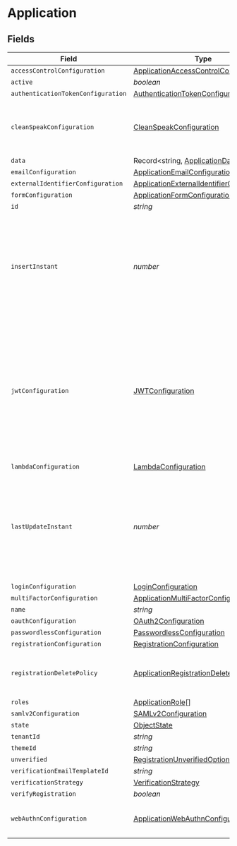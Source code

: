 # Application


## Fields

| Field                                                                                                                                                                       | Type                                                                                                                                                                        | Required                                                                                                                                                                    | Description                                                                                                                                                                 | Example                                                                                                                                                                     |
| --------------------------------------------------------------------------------------------------------------------------------------------------------------------------- | --------------------------------------------------------------------------------------------------------------------------------------------------------------------------- | --------------------------------------------------------------------------------------------------------------------------------------------------------------------------- | --------------------------------------------------------------------------------------------------------------------------------------------------------------------------- | --------------------------------------------------------------------------------------------------------------------------------------------------------------------------- |
| `accessControlConfiguration`                                                                                                                                                | [ApplicationAccessControlConfiguration](../../models/shared/applicationaccesscontrolconfiguration.md)                                                                       | :heavy_minus_sign:                                                                                                                                                          | N/A                                                                                                                                                                         |                                                                                                                                                                             |
| `active`                                                                                                                                                                    | *boolean*                                                                                                                                                                   | :heavy_minus_sign:                                                                                                                                                          | N/A                                                                                                                                                                         |                                                                                                                                                                             |
| `authenticationTokenConfiguration`                                                                                                                                          | [AuthenticationTokenConfiguration](../../models/shared/authenticationtokenconfiguration.md)                                                                                 | :heavy_minus_sign:                                                                                                                                                          | N/A                                                                                                                                                                         |                                                                                                                                                                             |
| `cleanSpeakConfiguration`                                                                                                                                                   | [CleanSpeakConfiguration](../../models/shared/cleanspeakconfiguration.md)                                                                                                   | :heavy_minus_sign:                                                                                                                                                          | CleanSpeak configuration at the system and application level.                                                                                                               |                                                                                                                                                                             |
| `data`                                                                                                                                                                      | Record<string, [ApplicationData](../../models/shared/applicationdata.md)>                                                                                                   | :heavy_minus_sign:                                                                                                                                                          | N/A                                                                                                                                                                         |                                                                                                                                                                             |
| `emailConfiguration`                                                                                                                                                        | [ApplicationEmailConfiguration](../../models/shared/applicationemailconfiguration.md)                                                                                       | :heavy_minus_sign:                                                                                                                                                          | N/A                                                                                                                                                                         |                                                                                                                                                                             |
| `externalIdentifierConfiguration`                                                                                                                                           | [ApplicationExternalIdentifierConfiguration](../../models/shared/applicationexternalidentifierconfiguration.md)                                                             | :heavy_minus_sign:                                                                                                                                                          | N/A                                                                                                                                                                         |                                                                                                                                                                             |
| `formConfiguration`                                                                                                                                                         | [ApplicationFormConfiguration](../../models/shared/applicationformconfiguration.md)                                                                                         | :heavy_minus_sign:                                                                                                                                                          | N/A                                                                                                                                                                         |                                                                                                                                                                             |
| `id`                                                                                                                                                                        | *string*                                                                                                                                                                    | :heavy_minus_sign:                                                                                                                                                          | N/A                                                                                                                                                                         |                                                                                                                                                                             |
| `insertInstant`                                                                                                                                                             | *number*                                                                                                                                                                    | :heavy_minus_sign:                                                                                                                                                          | The number of milliseconds since the unix epoch: January 1, 1970 00:00:00 UTC. This value is always in UTC.                                                                 | 1659380719000                                                                                                                                                               |
| `jwtConfiguration`                                                                                                                                                          | [JWTConfiguration](../../models/shared/jwtconfiguration.md)                                                                                                                 | :heavy_minus_sign:                                                                                                                                                          | JWT Configuration. A JWT Configuration for an Application may not be active if it is using the global configuration, the configuration  may be <code>enabled = false<code>. |                                                                                                                                                                             |
| `lambdaConfiguration`                                                                                                                                                       | [LambdaConfiguration](../../models/shared/lambdaconfiguration.md)                                                                                                           | :heavy_minus_sign:                                                                                                                                                          | N/A                                                                                                                                                                         |                                                                                                                                                                             |
| `lastUpdateInstant`                                                                                                                                                         | *number*                                                                                                                                                                    | :heavy_minus_sign:                                                                                                                                                          | The number of milliseconds since the unix epoch: January 1, 1970 00:00:00 UTC. This value is always in UTC.                                                                 | 1659380719000                                                                                                                                                               |
| `loginConfiguration`                                                                                                                                                        | [LoginConfiguration](../../models/shared/loginconfiguration.md)                                                                                                             | :heavy_minus_sign:                                                                                                                                                          | N/A                                                                                                                                                                         |                                                                                                                                                                             |
| `multiFactorConfiguration`                                                                                                                                                  | [ApplicationMultiFactorConfiguration](../../models/shared/applicationmultifactorconfiguration.md)                                                                           | :heavy_minus_sign:                                                                                                                                                          | N/A                                                                                                                                                                         |                                                                                                                                                                             |
| `name`                                                                                                                                                                      | *string*                                                                                                                                                                    | :heavy_minus_sign:                                                                                                                                                          | N/A                                                                                                                                                                         |                                                                                                                                                                             |
| `oauthConfiguration`                                                                                                                                                        | [OAuth2Configuration](../../models/shared/oauth2configuration.md)                                                                                                           | :heavy_minus_sign:                                                                                                                                                          | N/A                                                                                                                                                                         |                                                                                                                                                                             |
| `passwordlessConfiguration`                                                                                                                                                 | [PasswordlessConfiguration](../../models/shared/passwordlessconfiguration.md)                                                                                               | :heavy_minus_sign:                                                                                                                                                          | N/A                                                                                                                                                                         |                                                                                                                                                                             |
| `registrationConfiguration`                                                                                                                                                 | [RegistrationConfiguration](../../models/shared/registrationconfiguration.md)                                                                                               | :heavy_minus_sign:                                                                                                                                                          | N/A                                                                                                                                                                         |                                                                                                                                                                             |
| `registrationDeletePolicy`                                                                                                                                                  | [ApplicationRegistrationDeletePolicy](../../models/shared/applicationregistrationdeletepolicy.md)                                                                           | :heavy_minus_sign:                                                                                                                                                          | A Application-level policy for deleting Users.                                                                                                                              |                                                                                                                                                                             |
| `roles`                                                                                                                                                                     | [ApplicationRole](../../models/shared/applicationrole.md)[]                                                                                                                 | :heavy_minus_sign:                                                                                                                                                          | N/A                                                                                                                                                                         |                                                                                                                                                                             |
| `samlv2Configuration`                                                                                                                                                       | [SAMLv2Configuration](../../models/shared/samlv2configuration.md)                                                                                                           | :heavy_minus_sign:                                                                                                                                                          | N/A                                                                                                                                                                         |                                                                                                                                                                             |
| `state`                                                                                                                                                                     | [ObjectState](../../models/shared/objectstate.md)                                                                                                                           | :heavy_minus_sign:                                                                                                                                                          | N/A                                                                                                                                                                         |                                                                                                                                                                             |
| `tenantId`                                                                                                                                                                  | *string*                                                                                                                                                                    | :heavy_minus_sign:                                                                                                                                                          | N/A                                                                                                                                                                         |                                                                                                                                                                             |
| `themeId`                                                                                                                                                                   | *string*                                                                                                                                                                    | :heavy_minus_sign:                                                                                                                                                          | N/A                                                                                                                                                                         |                                                                                                                                                                             |
| `unverified`                                                                                                                                                                | [RegistrationUnverifiedOptions](../../models/shared/registrationunverifiedoptions.md)                                                                                       | :heavy_minus_sign:                                                                                                                                                          | N/A                                                                                                                                                                         |                                                                                                                                                                             |
| `verificationEmailTemplateId`                                                                                                                                               | *string*                                                                                                                                                                    | :heavy_minus_sign:                                                                                                                                                          | N/A                                                                                                                                                                         |                                                                                                                                                                             |
| `verificationStrategy`                                                                                                                                                      | [VerificationStrategy](../../models/shared/verificationstrategy.md)                                                                                                         | :heavy_minus_sign:                                                                                                                                                          | N/A                                                                                                                                                                         |                                                                                                                                                                             |
| `verifyRegistration`                                                                                                                                                        | *boolean*                                                                                                                                                                   | :heavy_minus_sign:                                                                                                                                                          | N/A                                                                                                                                                                         |                                                                                                                                                                             |
| `webAuthnConfiguration`                                                                                                                                                     | [ApplicationWebAuthnConfiguration](../../models/shared/applicationwebauthnconfiguration.md)                                                                                 | :heavy_minus_sign:                                                                                                                                                          | Application-level configuration for WebAuthn                                                                                                                                |                                                                                                                                                                             |